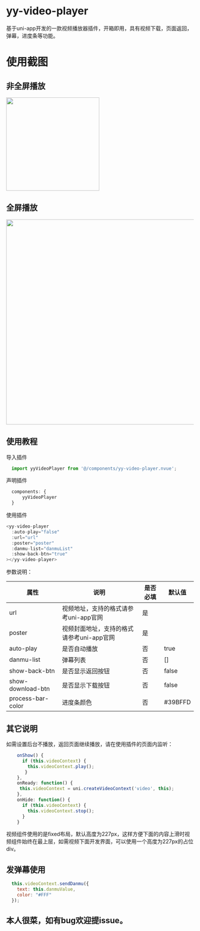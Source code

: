 # yy-video-player
基于uni-app开发的一款视频播放器插件，开箱即用，具有视频下载，页面返回，弹幕，进度条等功能。
# 使用截图
## 非全屏播放
<img src="http://tva1.sinaimg.cn/large/007X8olVly1g7wvuhud80j30u01o0n4v.jpg" width=250>

## 全屏播放
<img src="http://tva1.sinaimg.cn/large/007X8olVly1g7wvukmml1j31o00u04fz.jpg" width=550>

## 使用教程
导入插件
  ```JavaScript
    import yyVideoPlayer from '@/components/yy-video-player.nvue';
  ```
声明插件
  ```JavaScript
    components: {
        yyVideoPlayer
    }
  ```
使用插件
  ```JavaScript
  <yy-video-player 
    :auto-play="false" 
    :url="url"  
    :poster="poster" 
    :danmu-list="danmuList"  
    :show-back-btn="true"
  ></yy-video-player>
  ```
参数说明：

| 属性 | 说明 | 是否必填 | 默认值 |
| ------ | ------ | ------ | ------ |
| url | 视频地址，支持的格式请参考uni-app官网  | 是 |  |
| poster | 视频封面地址，支持的格式请参考uni-app官网  | 是 |  |
| auto-play | 是否自动播放 | 否 | true |
| danmu-list | 弹幕列表  | 否 | [] |
| show-back-btn | 是否显示返回按钮  | 否 | false |
| show-download-btn | 是否显示下载按钮  | 否 | false |
| process-bar-color | 进度条颜色  | 否 | #39BFFD |

## 其它说明
  如需设置后台不播放，返回页面继续播放，请在使用插件的页面内监听：
  
  ```JavaScript
      onShow() {
        if (this.videoContext) {
          this.videoContext.play();
         }
      },
      onReady: function() {
       this.videoContext = uni.createVideoContext('video', this);
      },
      onHide: function() {
        if (this.videoContext) {
          this.videoContext.stop();
        }
      }
  ```
  
视频组件使用的是fixed布局，默认高度为227px，这样方便下面的内容上滑时视频组件始终在最上层，如需视频下面开发界面，可以使用一个高度为227px的占位div。
## 发弹幕使用

  ```JavaScript
    this.videoContext.sendDanmu({
      text: this.danmuValue,
      color: "#FFF"
    });
  ```

## 本人很菜，如有bug欢迎提issue。
